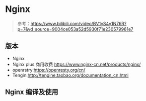 # Nginx

> 参考：https://www.bilibili.com/video/BV1yS4y1N76R?p=7&vd_source=9004ce053a52d5930f71e230579961e7



## 版本

* Nginx
* Nginx plus 商用收费 https://www.nginx-cn.net/products/nginx/
* openrstry:https://openresty.org/cn/
* Tengin:http://tengine.taobao.org/documentation_cn.html

## Nginx 编译及使用


